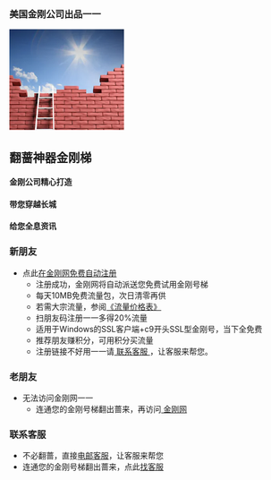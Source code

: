 ### 美国金刚公司出品一一
![image](kklogo-athird.png)
## 翻蔷神器金刚梯

#### 金刚公司精心打造
#### 带您穿越长城
#### 给您全息资讯


### 新朋友
- 点此[在金刚网免费自动注册](https://amazon135.com/midman-test/testfm.php)
  - 注册成功，金刚网将自动派送您免费试用金刚号梯
  - 每天10MB免费流量包，次日清零再供
  - 若需大宗流量，参阅[《流量价格表》](https://github.com/a2zitpro/web/blob/master/LadderFree/kkDictionary/KKDatatrafficPriceOfLadderKKID.md)
  - 扫朋友码注册一一多得20%流量
  - 适用于Windows的SSL客户端+c9开头SSL型金刚号，当下全免费
  - 推荐朋友赚积分，可用积分买流量
  - 注册链接不好用一一请[ 联系客服 ](mailto:cs@a2zitpro.com)，让客服来帮您。

### 老朋友
- 无法访问金刚网一一
  - 连通您的金刚号梯翻出蔷来，再访问[ 金刚网 ](https://atozitpro.net/zh)   

### 联系客服
- 不必翻蔷，直接[电邮客服](mailto:cs@a2zitpro.com)，让客服来帮您
- 连通您的金刚号梯翻出蔷来，点此[找客服](https://www.atozitpro.net/zh/contact-us/)




